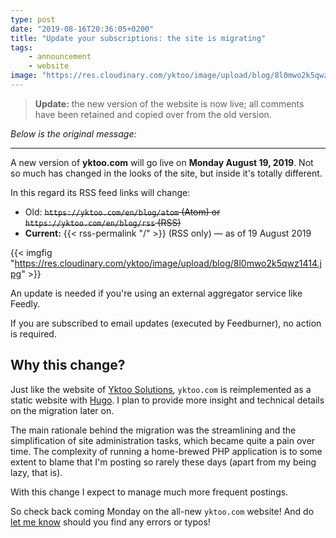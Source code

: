 ```yaml
---
type: post
date: "2019-08-16T20:36:05+0200"
title: "Update your subscriptions: the site is migrating"
tags:
    - announcement
    - website
image: "https://res.cloudinary.com/yktoo/image/upload/blog/8l0mwo2k5qwz1414.jpg"
---
```


> **Update:** the new version of the website is now live; all comments have been retained and copied over from the old version.

*Below is the original message:*

---

A new version of **yktoo.com** will go live on **Monday August 19, 2019**. Not so much has changed in the looks of the site, but inside it's totally different.

In this regard its RSS feed links will change:

* Old: ~~`https://yktoo.com/en/blog/atom` (Atom) or `https://yktoo.com/en/blog/rss` (RSS)~~
* **Current:** {{< rss-permalink "/" >}} (RSS only) — as of 19 August 2019

<!--more-->

{{< imgfig "https://res.cloudinary.com/yktoo/image/upload/blog/8l0mwo2k5qwz1414.jpg" >}}

An update is needed if you're using an external aggregator service like Feedly.

If you are subscribed to email updates (executed by Feedburner), no action is required.

## Why this change?

Just like the website of [Yktoo Solutions](0346), `yktoo.com` is reimplemented as a static website with [Hugo](https://gohugo.io/). I plan to provide more insight and technical details on the migration later on.

The main rationale behind the migration was the streamlining and the simplification of site administration tasks, which became quite a pain over time. The complexity of running a home-brewed PHP application is to some extent to blame that I'm posting so rarely these days (apart from my being lazy, that is).

With this change I expect to manage much more frequent postings.

So check back coming Monday on the all-new `yktoo.com` website! And do [let me know](/about/contact) should you find any errors or typos!
